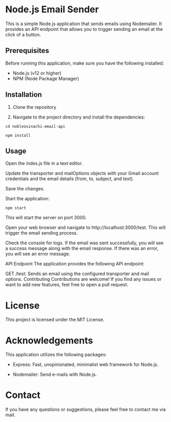 # Node.js Email Sender

This is a simple Node.js application that sends emails using Nodemailer.
It provides an API endpoint that allows you to trigger sending an email at the click of a button.

## Prerequisites

Before running this application, make sure you have the following installed:

- Node.js (v12 or higher)
- NPM (Node Package Manager)

## Installation

1. Clone the repository

2. Navigate to the project directory and install the dependencies:

```
cd nobleosinachi-email-api

npm install
```

## Usage

Open the index.js file in a text editor.

Update the transporter and mailOptions objects with your Gmail account credentials and the email details (from, to, subject, and text).

Save the changes.

Start the application:

```
npm start

```

This will start the server on port 3000.

Open your web browser and navigate to http://localhost:3000/test. This will trigger the email sending process.

Check the console for logs. If the email was sent successfully, you will see a success message along with the email response. If there was an error, you will see an error message.

API Endpoint
The application provides the following API endpoint:

GET /test: Sends an email using the configured transporter and mail options.
Contributing
Contributions are welcome! If you find any issues or want to add new features, feel free to open a pull request.

# License

This project is licensed under the MIT License.

# Acknowledgements

This application utilizes the following packages:

- Express: Fast, unopinionated, minimalist web framework for Node.js.

- Nodemailer: Send e-mails with Node.js.

# Contact

If you have any questions or suggestions, please feel free to contact me via mail.
